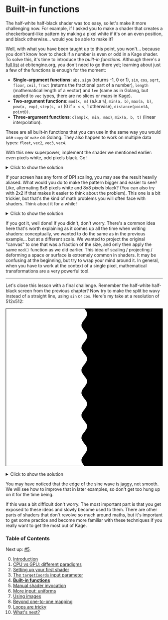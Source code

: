 # Built-in functions

The half-white half-black shader was too easy, so let's make it more challenging now. For example, if I asked you to make a shader that creates a checkerboard-like pattern by making a pixel white if it's on an even position, and black otherwise... would you be able to make it?

Well, with what you have been taught up to this point, you won't... because you don't know how to check if a number is even or odd in a Kage shader. To solve this, it's time to introduce the *built-in functions*. Although there's a [full list](https://ebitengine.org/en/documents/shader.html#Built-in_functions_(mathematics)) at ebitengine.org, you don't need to go there yet; learning about just a few of the functions is enough for the moment:
- **Single-argument functions**: `abs`, `sign` (returns -1, 0 or 1), `sin`, `cos`, `sqrt`, `floor`, `ceil`, `fract` (returns the fractional part of a number), `length` (mathematical length of a vector) and `len` (same as in Golang, but applied to `vec` types, there are no slices or maps in Kage).
- **Two-argument functions**: `mod(x, m)` (a.k.a `%`), `min(a, b)`, `max(a, b)`, `pow(x, exp)`, `step(s, x)` (0 if `x < s`, 1 otherwise), `distance(pointA, pointB)`.
- **Three-argument functions**: `clamp(x, min, max)`, `mix(a, b, t)` (linear interpolation).

These are all built-in functions that you can use in the same way you would use `copy` or `make` on Golang. They also happen to work on multiple data types: `float`, `vec2`, `vec3`, `vec4`.

With this new superpower, implement the shader we mentioned earlier: even pixels white, odd pixels black. Go!

<details>
<summary>Click to show the solution</summary>

```Golang
//kage:unit pixels
package main

func Fragment(targetCoords vec4, _ vec2, _ vec4) vec4 {
	xy := floor(targetCoords.x) + floor(targetCoords.y)
	if mod(xy, 2) == 0 {
		return vec4(1) // white
	} else {
		return vec4(0, 0, 0, 1) // black
	}
}
```
*(Full program available at [examples/intro/checkerboard-preview](https://github.com/tinne26/kage-desk/blob/main/examples/intro/checkerboard-preview))*

The key function for this program is `mod()`. Using `mod()` allows us to find whether the position corresponds to an even or odd pixel. Using `floor()` is not strictly necessary, but since positions are given at the center of the pixel, using floor gets rid of the 0.5 decimal part and gives us a more natural value to work with when we only want to check the "parity of the pixel index".
</details>

If your screen has any form of DPI scaling, you may see the result heavily aliased. What would you do to make the pattern bigger and easier to see? Like, alternating 8x8 pixels white and 8x8 pixels black? (You can also try with 2x2 if that makes it easier to think about the problem). This one is a bit trickier, but that's the kind of math problems you will often face with shaders. Think about it for a while!

<details>
<summary>Click to show the solution</summary>

```Golang
//kage:unit pixels
package main

const CellSize = 8

func Fragment(targetCoords vec4, _ vec2, _ vec4) vec4 {
	xy := floor(targetCoords.x/CellSize) + floor(targetCoords.y/CellSize)
	if mod(xy, 2) == 0 {
		return vec4(1) // white
	} else {
		return vec4(0, 0, 0, 1) // black
	}
}
```
*(Full program available at [examples/intro/checkerboard](https://github.com/tinne26/kage-desk/blob/main/examples/intro/checkerboard))*

We have declared a constant here to make our life easier and show that you can totally use that, but if you hardcoded the values that's perfectly fine too. With this, it's easier to change the cell size and make it 32 or anything else.
</details>

If you got it, well done! If you didn't, don't worry. There's a common idea here that's worth explaining as it comes up all the time when writing shaders: conceptually, we wanted to do the same as in the previous example... but at a different scale. We wanted to project the original "canvas" to one that was a fraction of the size, and only then apply the same `mod()` function as we did earlier. This idea of scaling / projecting / deforming a space or surface is extremely common in shaders. It may be confusing at the beginning, but try to wrap your mind around it. In general, when you have to work at the context of a single pixel, mathematical transformations are a very powerful tool.

---

Let's close this lesson with a final challenge. Remember the half-white half-black screen from the previous chapter? Now try to make the split be wavy instead of a straight line, using `sin` or `cos`. Here's my take at a resolution of 512x512:

![](https://github.com/tinne26/kage-desk/blob/main/img/intro_gpu_wave.png?raw=true)

<details>
<summary>Click to show the solution</summary>

```Golang
//kage:unit pixels
package main

func Fragment(targetCoords vec4, _ vec2, _ vec4) vec4 {
	const Pi = 3.14159265
	const NumOscillations = 7.0
	const WaveWidth = 18.0

	waveFactor := sin((targetCoords.y/512.0)*2*Pi*NumOscillations)*(WaveWidth/2)
	if targetCoords.x < 256 + waveFactor {
		return vec4(1) // white
	} else {
		return vec4(0, 0, 0, 1) // black
	}
}
```
*(Full program available at [examples/intro/wave-split](https://github.com/tinne26/kage-desk/blob/main/examples/intro/wave-split))*

Let's break it down a bit: `sin()` expects an angle in radians. There are `2*Pi` radians in a circumference. Therefore, if we can go from `0` to `2*Pi` through the 512 pixels of the screen's vertical axis, we will have completed a full sine oscillation. We want more oscillations? Just multiply the value going into `sin()` by `NumOscillations`! Finally, we can also control the width of the sine wave by multiplying the `sin` result by `WaveWidth/2`. Since the result is already oscillating between `[-N, +N]`, we only need to add this `waveFactor` to our previous cutoff point... and now we have a fancy sine wave splitting the screen instead of a boring straight line!
</details>

You may have noticed that the edge of the sine wave is jaggy, not smooth. We will see how to improve that in later examples, so don't get too hung up on it for the time being.

If this was a bit difficult don't worry. The most important part is that you get exposed to these ideas and slowly become used to them. There are other parts of shaders that don't revolve so much around maths, but it's important to get some practice and become more familiar with these techniques if you really want to get the most out of Kage.


### Table of Contents
Next up: [#5](https://github.com/tinne26/kage-desk/blob/main/docs/tutorials/intro/05_invoke_shader.md).

0. [Introduction](https://github.com/tinne26/kage-desk/blob/main/docs/tutorials/intro/00_introduction.md)
1. [CPU vs GPU: different paradigms](https://github.com/tinne26/kage-desk/blob/main/docs/tutorials/intro/01_cpu_vs_gpu.md)
2. [Setting up your first shader](https://github.com/tinne26/kage-desk/blob/main/docs/tutorials/intro/02_shader_setup.md)
3. [The `targetCoords` input parameter](https://github.com/tinne26/kage-desk/blob/main/docs/tutorials/intro/03_target_coordinates.md)
4. [**Built-in functions**](https://github.com/tinne26/kage-desk/blob/main/docs/tutorials/intro/04_built_in_functions.md)
5. [Manual shader invocation](https://github.com/tinne26/kage-desk/blob/main/docs/tutorials/intro/05_invoke_shader.md)
6. [More input: uniforms](https://github.com/tinne26/kage-desk/blob/main/docs/tutorials/intro/06_uniforms.md)
7. [Using images](https://github.com/tinne26/kage-desk/blob/main/docs/tutorials/intro/07_images.md)
8. [Beyond one-to-one mapping](https://github.com/tinne26/kage-desk/blob/main/docs/tutorials/intro/08_beyond.md)
9. [Loops are tricky](https://github.com/tinne26/kage-desk/blob/main/docs/tutorials/intro/09_loops.md)
10. [What's next?](https://github.com/tinne26/kage-desk/blob/main/docs/tutorials/intro/10_what_next.md)
